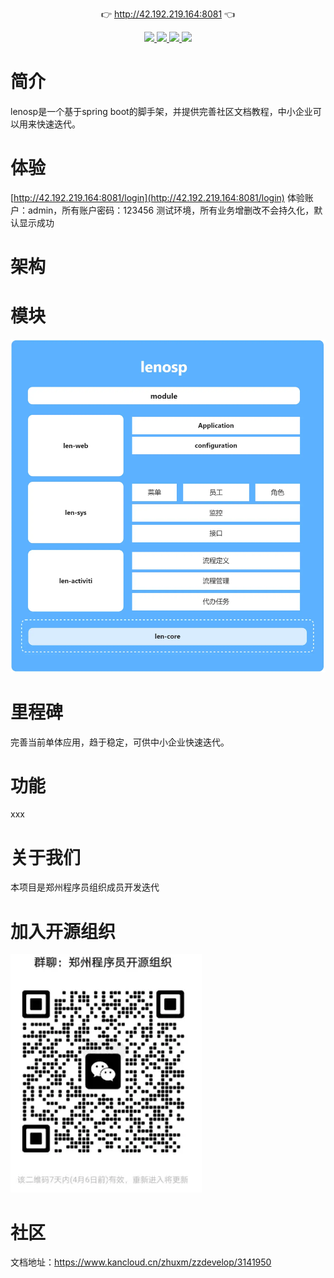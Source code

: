 <p align="center">
	👉 <a href="http://42.192.219.164:8081">http://42.192.219.164:8081</a> 👈
</p>
<p align="center">
	<a target="_blank" href="https://gitee.com/zzdevelop/lenosp/stargazers">
		<img src="https://gitee.com/zzdevelop/lenosp/badge/star.svg?theme=gvp" />
	</a>
        <a target="_blank" href="https://www.apache.org/licenses/LICENSE-2.0">
		<img src="https://img.shields.io/:license-apache2-read.svg" />
	</a>
        <a target="_blank" href="https://gitee.com/zzdevelop/lenosp">
		<img src="https://img.shields.io/badge/-Spring%20boot-green" />
	</a>
        <a target="_blank" href="https://gitee.com/zzdevelop">
		<img src="https://img.shields.io/badge/%E7%BB%84%E7%BB%87-%E9%83%91%E5%B7%9E%E7%A8%8B%E5%BA%8F%E5%91%98-green" />
	</a>

</p>

# 简介
lenosp是一个基于spring boot的脚手架，并提供完善社区文档教程，中小企业可以用来快速迭代。
# 体验
[http://42.192.219.164:8081/login](http://42.192.219.164:8081/login)
体验账户：admin，所有账户密码：123456
测试环境，所有业务增删改不会持久化，默认显示成功

# 架构


# 模块
![输入图片说明](image/moduleimage.png)
# 里程碑
完善当前单体应用，趋于稳定，可供中小企业快速迭代。

# 功能
xxx

# 关于我们
本项目是郑州程序员组织成员开发迭代
# 加入开源组织
![输入图片说明](image/image.png)

# 社区
文档地址：https://www.kancloud.cn/zhuxm/zzdevelop/3141950